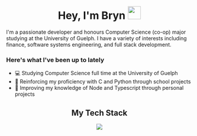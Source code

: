 <h1 align="center">Hey, I'm Bryn <img src="https://media.giphy.com/media/hvRJCLFzcasrR4ia7z/giphy.gif" width="35"></h1>

I'm a passionate developer and honours Computer Science (co-op) major studying at the University of Guelph. I have a variety of interests including finance, software systems engineering, and full stack development.

<h3>Here's what I've been up to lately</h3>

- 💻 Studying Computer Science full time at the University of Guelph
- 🌊 Reinforcing my proficiency with C and Python through school projects
- 👾 Improving my knowledge of Node and Typescript through personal projects
  
<h2 align="center">My Tech Stack</h2>

<p align="center">
  <a href="https://skillicons.dev">
    <img src="https://skillicons.dev/icons?i=c,cs,java,python,ts,react,tailwind,html,css,nodejs,jest,redux,mongodb,git" />
  </a>
</p>

<!--
### A little about me

I'm a passionate developer and honours Computer Science (co-op) major studying at the University of Guelph. I have a variety of interests including finance, software systems engineering, and full stack development.

### Here's what I've been up to lately

- 💻 Studying Computer Science full time at the University of Guelph
- 🌊 Reinforcing my proficiency with C and Python through school projects
- 👾 Improving my knowledge of Node and Typescript through personal projects
-->
